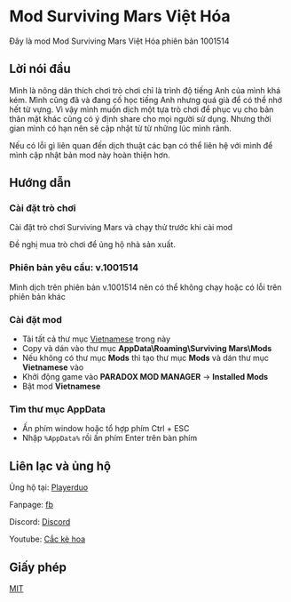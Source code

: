 # Mod Surviving Mars Việt Hóa
Đây là mod Mod Surviving Mars Việt Hóa phiên bản 1001514

## Lời nói đầu
Mình là nông dân thích chơi trò chơi chỉ là trình độ tiếng Anh của mình khá kém. Mình cũng đã và đang cố học tiếng Anh nhưng quá già để có thể nhớ hết từ vựng. Vì vậy mình muốn dịch một tựa trò chơi để phục vụ cho bản thân mặt khác cũng có ý định share cho mọi người sử dụng. Nhưng thời gian mình có hạn nên sẽ cập nhật từ từ những lúc mình rãnh.

Nếu có lỗi gì liên quan đến dịch thuật các bạn có thể liên hệ với mình để mình cập nhật bản mod này hoàn thiện hơn.
## Hướng dẫn
### Cài đặt trò chơi

Cài đặt trò chơi Surviving Mars và chạy thử trước khi cài mod

Đề nghị mua trò chơi để ủng hộ nhà sản xuất.

### Phiên bản yêu cầu: v.1001514

Mình dịch trên phiên bản v.1001514 nên có thể không chạy hoặc có lỗi trên phiên bản khác

### Cài đặt mod

- Tải tất cả thư mục [Vietnamese](https://github.com/cackehoa/Mod-Surviving-Mars-Viet-Hoa/Vietnamese/) trong này
- Copy và dán vào thư mục **AppData\Roaming\Surviving Mars\Mods**
- Nếu không có thư mục **Mods** thì tạo thư mục **Mods** và dán thư mục **Vietnamese** vào
- Khởi động game vào **PARADOX MOD MANAGER** -> **Installed Mods**
- Bật mod **Vietnamese**

### Tìm thư mục AppData

- Ấn phím window hoặc tổ hợp phím Ctrl + ESC
- Nhập `%AppData%` rồi ấn phím Enter trên bàn phím

## Liên lạc và ủng hộ
Ủng hộ tại: [Playerduo](https://playerduo.com/cackehoa)

Fanpage: [fb](https://www.facebook.com/cackehoa)

Discord: [Discord](https://discord.gg/Z5C98FG)

Youtube: [Cắc kè hoa](https://www.youtube.com/c/Cắckèhoa)
## Giấy phép
[MIT](https://choosealicense.com/licenses/mit/)
